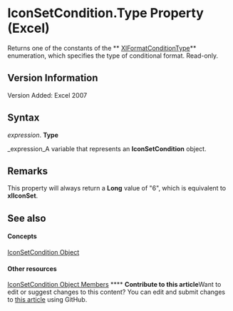
# IconSetCondition.Type Property (Excel)

Returns one of the constants of the  ** [XlFormatConditionType](ae97c695-f56a-c9ee-91b0-dac413c93428.md)** enumeration, which specifies the type of conditional format. Read-only.


## Version Information

Version Added: Excel 2007 


## Syntax

 _expression_. **Type**

 _expression_A variable that represents an  **IconSetCondition** object.


## Remarks

This property will always return a  **Long** value of "6", which is equivalent to **xlIconSet**.


## See also


#### Concepts


 [IconSetCondition Object](e3c4ef69-4d95-87c9-5059-805775288e24.md)
#### Other resources


 [IconSetCondition Object Members](5ea20648-be46-7b8b-be31-368fc98329ab.md)
****   **Contribute to this article**Want to edit or suggest changes to this content? You can edit and submit changes to  [this article](https://github.com/jhershey00/VBA_Excel_Test/OpenXMLCon/articles/d29e1e46-4ae7-15ed-c998-ec241072e540.md) using GitHub.

